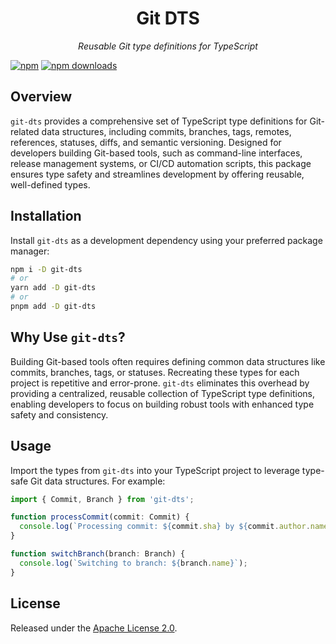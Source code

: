 <div align="center">

# Git DTS

_Reusable Git type definitions for TypeScript_

</div>

[![npm](https://img.shields.io/npm/v/git-dts.svg)](https://www.npmjs.com/package/git-dts) [![npm downloads](https://img.shields.io/npm/d18m/git-dts)](https://www.npmjs.com/package/git-dts)

## Overview

`git-dts` provides a comprehensive set of TypeScript type definitions for Git-related data structures, including commits, branches, tags, remotes, references, statuses, diffs, and semantic versioning. Designed for developers building Git-based tools, such as command-line interfaces, release management systems, or CI/CD automation scripts, this package ensures type safety and streamlines development by offering reusable, well-defined types.

## Installation

Install `git-dts` as a development dependency using your preferred package manager:

```bash
npm i -D git-dts
# or
yarn add -D git-dts
# or
pnpm add -D git-dts
```

## Why Use `git-dts`?

Building Git-based tools often requires defining common data structures like commits, branches, tags, or statuses. Recreating these types for each project is repetitive and error-prone. `git-dts` eliminates this overhead by providing a centralized, reusable collection of TypeScript type definitions, enabling developers to focus on building robust tools with enhanced type safety and consistency.

## Usage

Import the types from `git-dts` into your TypeScript project to leverage type-safe Git data structures. For example:

```ts
import { Commit, Branch } from 'git-dts';

function processCommit(commit: Commit) {
  console.log(`Processing commit: ${commit.sha} by ${commit.author.name}`);
}

function switchBranch(branch: Branch) {
  console.log(`Switching to branch: ${branch.name}`);
}
```

## License

Released under the [Apache License 2.0](../../LICENSE).
